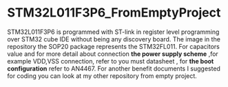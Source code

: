 # STM32L011F3P6_FromEmptyProject
STM32L011F3P6 is programmed with ST-link in register level programming over STM32 cube IDE without being any discovery board.
The image in the repository the SOP20 package represents the STM32FL011. For capacitors value  and for more detail about connection  **the power supply scheme** ,for example VDD,VSS connection, refer to you must datasheet , for **the boot configuration** refer to AN4467. For another benefit documents I suggested for coding you can look at my other repository from empty project.
